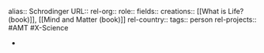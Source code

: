 alias:: Schrodinger
URL::
rel-org::
role::
fields::
creations:: [[What is Life? (book)]], [[Mind and Matter (book)]]
rel-country::
tags:: person
rel-projects:: #AMT #X-Science



-
